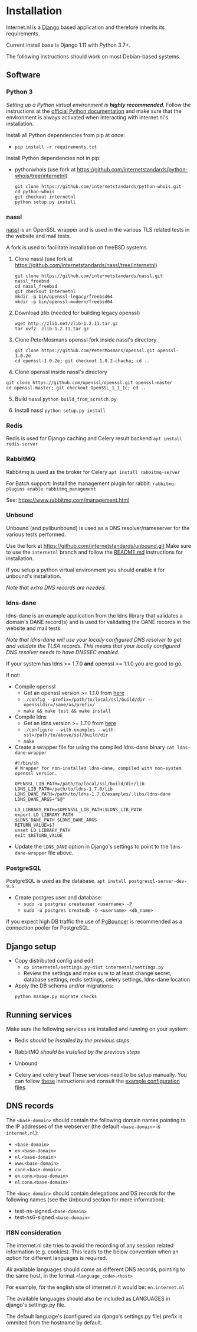 # Installation

Internet.nl is a [Django](https://www.djangoproject.com/)
based application and therefore inherits its requirements.

Current install base is Django 1.11 with Python 3.7+.

The following instructions should work on most Debian-based systems.


## Software

### Python 3

_Setting up a Python virtual environment is **highly recommended**._
Follow the instructions at the
[official Python documentation](https://docs.python.org/3/tutorial/venv.html)
and make sure that the environment is always activated when interacting with
internet.nl's installation.

Install all Python dependencies from pip at once:
* `pip install -r requirements.txt`

Install Python dependencies not in pip:
* pythonwhois (use fork at https://github.com/internetstandards/python-whois/tree/internetnl)
   ```
   git clone https://github.com/internetstandards/python-whois.git
   cd python-whois
   git checkout internetnl
   python setup.py install
   ```


### nassl

[nassl](https://github.com/nabla-c0d3/nassl) is an OpenSSL wrapper and is used
in the various TLS related tests in the website and mail tests.

A fork is used to facilitate installation on freeBSD systems.

1. Clone nassl (use fork at https://github.com/internetstandards/nassl/tree/internetnl)
   ```
   git clone https://github.com/internetstandards/nassl.git nassl_freebsd
   cd nassl_freebsd
   git checkout internetnl
   mkdir -p bin/openssl-legacy/freebsd64
   mkdir -p bin/openssl-modern/freebsd64
   ```

2. Download zlib (needed for building legacy openssl)
   ```
   wget http://zlib.net/zlib-1.2.11.tar.gz
   tar xvfz  zlib-1.2.11.tar.gz
   ```

3. Clone PeterMosmans openssl fork inside nassl's directory
   ```
   git clone https://github.com/PeterMosmans/openssl.git openssl-1.0.2e
   cd openssl-1.0.2e; git checkout 1.0.2-chacha; cd ..
   ```

4.  Clone openssl inside nassl's directory
   ```
   git clone https://github.com/openssl/openssl.git openssl-master
   cd openssl-master; git checkout OpenSSL_1_1_1c; cd ..
   ```

5. Build nassl
   `python build_from_scratch.py`

6. Install nassl
   `python setup.py install`


### Redis

Redis is used for Django caching and Celery result backend
`apt install redis-server`


### RabbitMQ

Rabbitmq is used as the broker for Celery
`apt install rabbitmq-server`

For Batch support: Install the management plugin for rabbit:
`rabbitmq-plugins enable rabbitmq_management`

See: https://www.rabbitmq.com/management.html


### Unbound

Unbound (and pylibunbound) is used as a DNS resolver/nameserver for the various
tests performed.

Use the fork at https://github.com/internetstandards/unbound.git
Make sure to use the `internetnl` branch and follow the
[README.md](https://github.com/internetstandards/unbound/blob/internetnl/README.md)
instructions for installation.

If you setup a python virtual environment you should enable it for unbound's
installation.

_Note that extra DNS records are needed._


### ldns-dane

ldns-dane is an example application from the ldns library that validates a
domain's DANE record(s) and is used for validating the DANE records in the
website and mail tests.

_Note that ldns-dane will use your locally configured DNS resolver to get
and validate the TLSA records. This means that your locally configured DNS
resolver needs to have DNSSEC enabled._

If your system has ldns >= 1.7.0 **and** openssl >= 1.1.0 you are good to go.

If not:
- Compile openssl
  - Get an openssl version >= 1.1.0 from [here](https://www.openssl.org/source/)
  - `./config --prefix=/path/to/local/ssl/build/dir --openssldir=/same/as/prefix/`
  - `make && make test && make install`
- Compile ldns
  - Get an ldns version >= 1.7.0 from [here](https://www.nlnetlabs.nl/projects/ldns/download/)
  - `./configure --with-examples --with-ssl=/path/to/above/ssl/build/dir`
  - `make`
- Create a wrapper file for using the compiled ldns-dane binary
  `cat ldns-dane-wrapper`
  ```
  #!/bin/sh
  # Wrapper for non-installed ldns-dane, compiled with non-system openssl version.

  OPENSSL_LIB_PATH=/path/to/local/ssl/build/dir/lib
  LDNS_LIB_PATH=/path/to/ldns-1.7.0/lib
  LDNS_DANE_PATH=/path/to/ldns-1.7.0/examples/.libs/ldns-dane
  LDNS_DANE_ARGS="$@"

  LD_LIBRARY_PATH=$OPENSSL_LIB_PATH:$LDNS_LIB_PATH
  export LD_LIBRARY_PATH
  $LDNS_DANE_PATH $LDNS_DANE_ARGS
  RETURN_VALUE=$?
  unset LD_LIBRARY_PATH
  exit $RETURN_VALUE
  ```
- Update the `LDNS_DANE` option in Django's settings to point to the
  `ldns-dane-wrapper` file above.


### PostgreSQL

PostgreSQL is used as the database.
`apt install postgresql-server-dev-9.5`

- Create postgres user and database:
  * `sudo -u postgres createuser <username> -P`
  * `sudo -u postgres createdb -O <username> <db_name>`

If you expect high DB traffic the use of
[PgBouncer](https://pgbouncer.github.io/) is recommended as a connection pooler
for PostgreSQL.


## Django setup

- Copy distributed config and edit:
  * `cp internetnl/settings.py-dist internetnl/settings.py`
  * Review the settings and make sure to at least change secret, database
    settings, redis settings, celery settings, ldns-dane location
- Apply the DB schema and/or migrations:
  ```
  python manage.py migrate checks
  ```


## Running services

Make sure the following services are installed and running on your system:
- Redis
  _should be installed by the previous steps_
- RabbitMQ
  _should be installed by the previous steps_
- Unbound

- Celery and celery beat
  These services need to be setup manually. You can follow [these](http://docs.celeryproject.org/en/latest/userguide/daemonizing.html)
  instructions and consult the [example configuration files](example_configuration/).


## DNS records

The `<base-domain>` should contain the following domain names pointing to the
IP addresses of the webserver (the default `<base-domain>` is `internet.nl`):
 - `<base-domain>`
 - `en`.`<base-domain>`
 - `nl`.`<base-domain>`
 - `www`.`<base-domain>`
 - `conn`.`<base-domain>`
 - `en`.`conn`.`<base-domain>`
 - `nl`.`conn`.`<base-domain>`

The `<base-domain>` should contain delegations and DS records for the following
names (see the Unbound section for more information):
 - test-ns-signed.`<base-domain>`
 - test-ns6-signed.`<base-domain>`

### I18N consideration

The internet.nl site tries to avoid the recording of any session related
information (e.g. cookies). This leads to the below convention when an option
for different languages is required.

*All* available languages should come as different DNS records, pointing to the
same host, in the format `<language_code>`.`<host>`

For example, for the english site of internet.nl it would be: `en.internet.nl`

The available languages should also be included as LANGUAGES in django's
settings.py file.

The default language's (configured via django's settings.py file) prefix is
ommited from the hostname by default.
